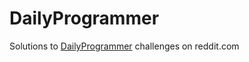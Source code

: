 # DailyProgrammer
Solutions to [DailyProgrammer](https://www.reddit.com/r/dailyprogrammer/) challenges on reddit.com
